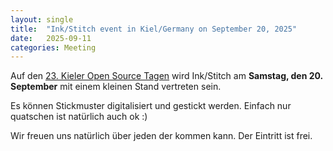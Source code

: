 ```yaml
---
layout: single
title:  "Ink/Stitch event in Kiel/Germany on September 20, 2025"
date:   2025-09-11
categories: Meeting
---
```

Auf den [23. Kieler Open Source Tagen](https://kielux.de/) wird Ink/Stitch am **Samstag, den 20. September** mit einem kleinen Stand vertreten sein.

Es können Stickmuster digitalisiert und gestickt werden. Einfach nur quatschen ist natürlich auch ok :)

Wir freuen uns natürlich über jeden der kommen kann. Der Eintritt ist frei.
